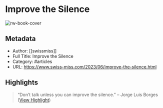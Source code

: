 # Improve the Silence

![rw-book-cover](https://s0.wp.com/i/blank.jpg)

## Metadata
- Author: [[swissmiss]]
- Full Title: Improve the Silence
- Category: #articles
- URL: https://www.swiss-miss.com/2023/06/improve-the-silence.html

## Highlights

> “Don’t talk unless you can improve the silence.” 
>  – Jorge Luis Borges ([View Highlight](https://read.readwise.io/read/01h1zrm9543r317xszqbf2aaey))

